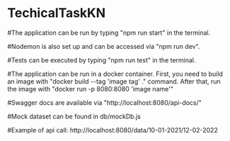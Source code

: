 # TechicalTaskKN

#The application can be run by typing "npm run start" in the terminal.

#Nodemon is also set up and can be accessed via "npm run dev".

#Tests can be executed by typing "npm run test" in the terminal.

#The application can be run in a docker container. First, you need to build an image with "docker build --tag 'image tag' ." command. After that, run the image with "docker run -p 8080:8080 'image name'"

#Swagger docs are available via "http://localhost:8080/api-docs/"

#Mock dataset can be found in db/mockDb.js

#Example of api call: http://localhost:8080/data/10-01-2021/12-02-2022
